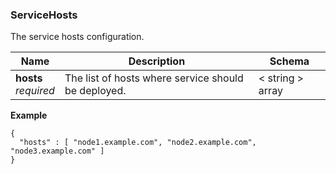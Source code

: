 
<a name="servicehosts"></a>
### ServiceHosts
The service hosts configuration.


|Name|Description|Schema|
|---|---|---|
|**hosts**  <br>*required*|The list of hosts where service should be deployed.|< string > array|

**Example**
```
{
  "hosts" : [ "node1.example.com", "node2.example.com", "node3.example.com" ]
}
```



